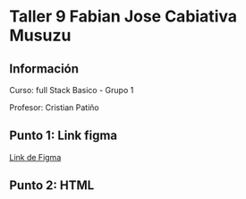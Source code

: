 <h1>Taller 9 Fabian Jose Cabiativa Musuzu</h1>

<h2> Información</h2>

<p>Curso: full Stack Basico - Grupo 1</p>
<p>Profesor: Cristian Patiño</p>

<h2> Punto 1: Link figma</h2>

<a href="https://www.figma.com/file/WHq381hbgLi9mZNDfWlto9/Untitled?type=design&node-id=1%3A249&mode=design&t=v0NbvJP0WZDXsSiO-1" target="_blank">Link de Figma</a>

<h2>Punto 2: HTML</H2>